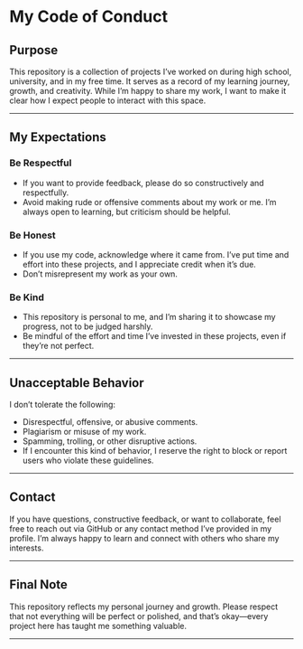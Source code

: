 # My Code of Conduct
## Purpose
This repository is a collection of projects I’ve worked on during high school, university, and in my free time. It serves as a record of my learning journey, growth, and creativity. While I’m happy to share my work, I want to make it clear how I expect people to interact with this space.

---

## My Expectations
### Be Respectful
- If you want to provide feedback, please do so constructively and respectfully.
- Avoid making rude or offensive comments about my work or me. I’m always open to learning, but criticism should be helpful.

### Be Honest
- If you use my code, acknowledge where it came from. I’ve put time and effort into these projects, and I appreciate credit when it’s due.
-  Don’t misrepresent my work as your own.

### Be Kind
- This repository is personal to me, and I’m sharing it to showcase my progress, not to be judged harshly.
- Be mindful of the effort and time I’ve invested in these projects, even if they’re not perfect.

---

## Unacceptable Behavior
I don’t tolerate the following:
- Disrespectful, offensive, or abusive comments.
- Plagiarism or misuse of my work.
- Spamming, trolling, or other disruptive actions.
- If I encounter this kind of behavior, I reserve the right to block or report users who violate these guidelines.

---

## Contact
If you have questions, constructive feedback, or want to collaborate, feel free to reach out via GitHub or any contact method I’ve provided in my profile. I’m always happy to learn and connect with others who share my interests.

---

## Final Note
This repository reflects my personal journey and growth. Please respect that not everything will be perfect or polished, and that’s okay—every project here has taught me something valuable.

---
